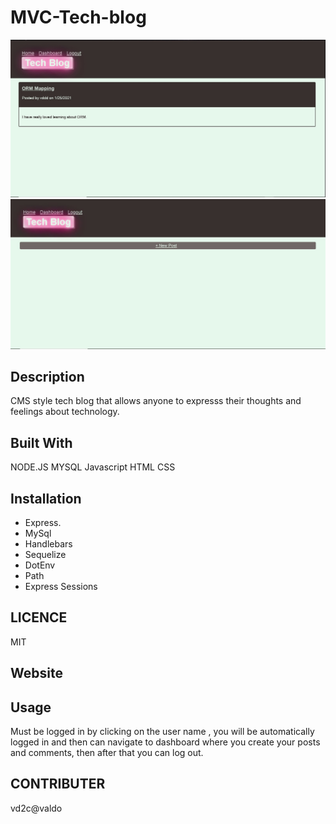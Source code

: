 # MVC-Tech-blog
![Screenshot of  MVC Tech Blog homepage](./screenshots/Screenshot14.jpg)
![Screenshot of MVC Tech Blog homepage](./screenshots/Screenshot14-2.jpg)
## Description 
CMS style tech blog that allows anyone to expresss their thoughts and feelings about technology.

## Built With
NODE.JS
MYSQL
Javascript
HTML 
CSS
## Installation 
* Express.
* MySql
* Handlebars
* Sequelize
* DotEnv
* Path
* Express Sessions
## LICENCE 
MIT 

## Website

## Usage
Must be logged in by clicking on the user name , you will be automatically logged in and then can navigate to dashboard where you create your posts and comments, then after 
that you can log out.
## CONTRIBUTER
vd2c@valdo

